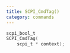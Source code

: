 ```yaml
---
title: SCPI_CmdTag()
category: commands
---
```


```c
scpi_bool_t
SCPI_CmdTag(
    scpi_t * context);
```
